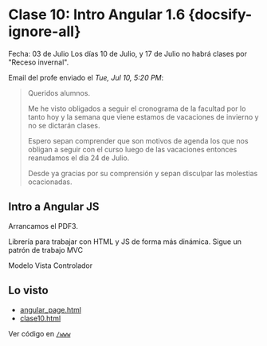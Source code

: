 # Clase 10: Intro Angular 1.6  {docsify-ignore-all}

Fecha: 03 de Julio
Los días 10 de Julio, y 17 de Julio no habrá clases por "Receso invernal".

Email del profe enviado el _Tue, Jul 10, 5:20 PM_:
>Queridos alumnos.
>
>Me he visto obligados a seguir el cronograma de la facultad por lo tanto hoy y la semana que viene estamos de vacaciones de invierno y no se dictarán clases.
>
>Espero sepan comprender que son motivos de agenda los que nos obligan a seguir con el curso luego de las vacaciones entonces reanudamos el dia 24 de Julio.
>
>Desde ya gracias por su comprensión y sepan disculpar las molestias ocacionadas.

## Intro a Angular JS

Arrancamos el PDF3.

Librería para trabajar con HTML y JS de forma más dinámica.
Sigue un patrón de trabajo MVC

Modelo Vista Controlador

## Lo visto

- [angular_page.html](https://sidval.github.io/www/testing/utn/dw/c10/angular_page.html)
- [clase10.html](https://sidval.github.io/www/testing/utn/dw/c10/clase10.html)

Ver código en [`/www`](https://github.com/SidVal/www/tree/master/testing/utn/dw/c10)
